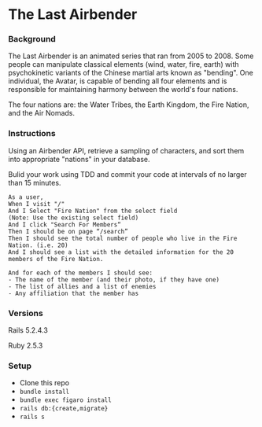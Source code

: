 # The Last Airbender

### Background

The Last Airbender is an animated series that ran from 2005 to 2008. Some people can manipulate classical elements (wind, water, fire, earth) with psychokinetic variants of the Chinese martial arts known as "bending". One individual, the Avatar, is capable of bending all four elements and is responsible for maintaining harmony between the world's four nations.

The four nations are: the Water Tribes, the Earth Kingdom, the Fire Nation, and the Air Nomads.

### Instructions

Using an Airbender API, retrieve a sampling of characters, and sort them into appropriate "nations" in your database.

Bulid your work using TDD and commit your code at intervals of no larger than 15 minutes.

```
As a user,
When I visit "/"
And I Select "Fire Nation" from the select field
(Note: Use the existing select field)
And I click "Search For Members“
Then I should be on page “/search”
Then I should see the total number of people who live in the Fire Nation. (i.e. 20)
And I should see a list with the detailed information for the 20 members of the Fire Nation.

And for each of the members I should see:
- The name of the member (and their photo, if they have one)
- The list of allies and a list of enemies
- Any affiliation that the member has
```
### Versions

Rails 5.2.4.3

Ruby 2.5.3

### Setup

- Clone this repo
- `bundle install`
- `bundle exec figaro install`
- `rails db:{create,migrate}`
- `rails s`
